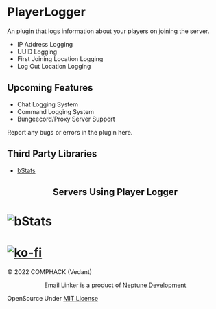 # PlayerLogger
An plugin that logs information about your players on joining the server.

* IP Address Logging
* UUID Logging
* First Joining Location Logging
* Log Out Location Logging

## Upcoming Features
* Chat Logging System
* Command Logging System
* Bungeecord/Proxy Server Support


Report any bugs or errors in the plugin here.

## Third Party Libraries
* [bStats](https://bstats.org)

<h2 align="center">Servers Using Player Logger</h2>

# ![bStats](https://bstats.org/signatures/bukkit/Player%20Logger.svg)
# [![ko-fi](https://ko-fi.com/img/githubbutton_sm.svg)](https://ko-fi.com/V7V3E5ZSM)

© 2022 COMPHACK (Vedant) 

<p align=center>Email Linker is a product of <a href="https://discord.neptunedevelopment.ml/">Neptune Development</a></p>

OpenSource Under [MIT License](https://github.com/COMP-HACK/PlayerLogger/blob/main/LICENSE.md) 

